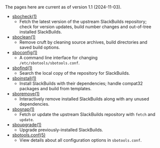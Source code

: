 The pages here are current as of version 1.1 (2024-11-03).

* [sbocheck(1)](sbocheck.1.md)
    * Fetch the latest version of the upstream SlackBuilds repository; check for version updates, build number changes and out-of-tree installed SlackBuilds.
* [sboclean(1)](sboclean.1.md)
    * Remove cruft by cleaning source archives, build directories and saved build options.
* [sboconfig(1)](sboconfig.1.md)
    * A command line interface for changing `/etc/sbotools/sbotools.conf`.
* [sbofind(1)](sbofind.1.md)
    * Search the local copy of the repository for SlackBuilds.
* [sboinstall(1)](sboinstall.1.md)
    * Install SlackBuilds with their dependencies; handle compat32 packages and build from templates.
* [sboremove(1)](sboremove.1.md)
    * Interactively remove installed SlackBuilds along with any unused dependencies.
* [sbosnap(1)](sbosnap.1.md)
    * Fetch or update the upstream SlackBuilds repository with `fetch` and `update`.
* [sboupgrade(1)](sboupgrade.1.md)
    * Upgrade previously-installed SlackBuilds.
* [sbotools.conf(5)](sbotools.conf.5.md)
    * View details about all configuration options in `sbotools.conf`.
